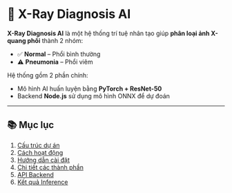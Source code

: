# 🩻 X-Ray Diagnosis AI

**X-Ray Diagnosis AI** là một hệ thống trí tuệ nhân tạo giúp **phân loại ảnh X-quang phổi** thành 2 nhóm:

- ✅ **Normal** – Phổi bình thường
- ⚠️ **Pneumonia** – Phổi viêm

Hệ thống gồm 2 phần chính:

- Mô hình AI huấn luyện bằng **PyTorch + ResNet-50**
- Backend **Node.js** sử dụng mô hình ONNX để dự đoán

---

## 📚 Mục lục

1. [Cấu trúc dự án](#cấu-trúc-dự-án)
2. [Cách hoạt động](#cách-hoạt-động)
3. [Hướng dẫn cài đặt](#hướng-dẫn-cài-đặt)
4. [Chi tiết các thành phần](#chi-tiết-các-thành-phần)
5. [API Backend](#api-backend)
6. [Kết quả Inference](#kết-quả-inference)
